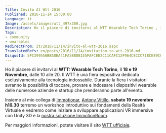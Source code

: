 ```yaml
---
Title: Invito Al Wtt 2016
Published: 2016-11-14 15:00:00
Language: it
Image: /assets/images/wtt_497x350.jpg
Description: Ho il piacere di invitarvi al WTT Wearable Tech Torino , il 19 e 20 Novembre , dalle 10 alle 20. Il WTT è una fiera espositiva dedicata esclusivamente alla tecnologia indossabile. Durante la fiera i visitatori avranno la possibilità di toccare, provare e indossare i dispositivi wearable delle numerose aziende e startup che prenderanno parte all'evento.
Tags:
- community
- wearables
RedirectFrom: it/2016/11/14/invito-al-wtt-2016.aspx
TranslatedRefs: en/posts/2016/11/14/invitation-to-wtt-2016.md
DisqusId: 5FC399556BBA8EA41FA5E88B155FAFCEE2C11CAFC12F964C8CCC718CE89CCAA9
---
```

 Ho il piacere di invitarvi al **WTT: Wearable Tech Torino**, il **18 e 19 Novembre**, dalle 10 alle 20. Il WTT è una fiera espositiva dedicata esclusivamente alla tecnologia indossabile. Durante la fiera i visitatori avranno la possibilità di toccare, provare e indossare i dispositivi wearable delle numerose aziende e startup che prenderanno parte all'evento.

Insieme al mio collega di <a href="http://www.immotionar.com/it/" target="_blank">Immotionar</a>, <a href="https://skarredghost.wordpress.com/" target="_blank">Antony Vitillo</a>, **sabato 19 novembre h16.30** terremo un workshop introduttivo sui fondamenti della Realtà Virtuale e vedremo come iniziare a sviluppare applicazioni VR immersive con Unity 3D e la <a href="http://www.immotionar.com/it/servizi/immotionroom-tutto-il-tuo-corpo-in-realtà-virtuale/" target="_blank">nostra soluzione ImmotionRoom</a>.

Per maggiori informazioni, potete visitare il sito <a href="http://www.wearabletechtorino.com/it/home/" target="_blank">WTT ufficiale</a>.